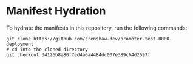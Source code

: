 # Manifest Hydration

To hydrate the manifests in this repository, run the following commands:

```shell
git clone https://github.com/crenshaw-dev/promoter-test-0000-deployment
# cd into the cloned directory
git checkout 34126b8a80f7ed4a6a4484dc007e389c64d2697f
```
